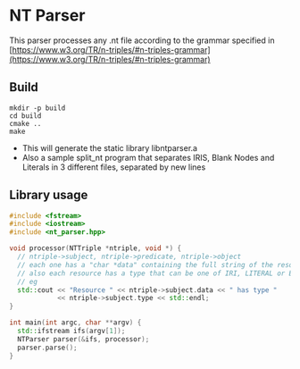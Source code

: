 # NT Parser

This parser processes any .nt file according to the grammar specified in [https://www.w3.org/TR/n-triples/#n-triples-grammar](https://www.w3.org/TR/n-triples/#n-triples-grammar)

## Build

```
mkdir -p build
cd build
cmake ..
make
```

* This will generate the static library libntparser.a
* Also a sample split_nt program that separates IRIS, Blank Nodes and Literals in 3 different files, separated by new lines


## Library usage

```cpp
#include <fstream>
#include <iostream>
#include <nt_parser.hpp>

void processor(NTTriple *ntriple, void *) {
  // ntriple->subject, ntriple->predicate, ntriple->object
  // each one has a "char *data" containing the full string of the resource
  // also each resource has a type that can be one of IRI, LITERAL or BLANK_NODE
  // eg
  std::cout << "Resource " << ntriple->subject.data << " has type "
            << ntriple->subject.type << std::endl;
}

int main(int argc, char **argv) {
  std::ifstream ifs(argv[1]);
  NTParser parser(&ifs, processor);
  parser.parse();
}
```
